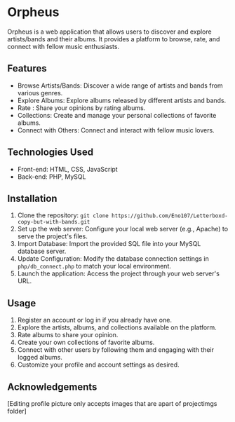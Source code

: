 # Orpheus

Orpheus is a web application that allows users to discover and explore artists/bands and their albums. It provides a platform to browse, rate, and connect with fellow music enthusiasts.

## Features

- Browse Artists/Bands: Discover a wide range of artists and bands from various genres.
- Explore Albums: Explore albums released by different artists and bands.
- Rate : Share your opinions by rating albums.
- Collections: Create and manage your personal collections of favorite albums.
- Connect with Others: Connect and interact with fellow music lovers.

## Technologies Used

- Front-end: HTML, CSS, JavaScript
- Back-end: PHP, MySQL

## Installation

1. Clone the repository: `git clone https://github.com/Eno107/Letterboxd-copy-but-with-bands.git`
2. Set up the web server: Configure your local web server (e.g., Apache) to serve the project's files.
3. Import Database: Import the provided SQL file into your MySQL database server.
4. Update Configuration: Modify the database connection settings in `php/db_connect.php` to match your local environment.
5. Launch the application: Access the project through your web server's URL.

## Usage

1. Register an account or log in if you already have one.
2. Explore the artists, albums, and collections available on the platform.
3. Rate  albums to share your opinion.
4. Create your own collections of favorite albums.
5. Connect with other users by following them and engaging with their logged albums.
6. Customize your profile and account settings as desired.

## Acknowledgements

[Editing profile picture only accepts images that are apart of projectimgs folder]
